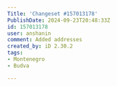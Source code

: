 ```yaml
---
Title: 'Changeset #157013178'
PublishDate: 2024-09-23T20:48:33Z
id: 157013178
user: anshanin
comment: Added addresses
created_by: iD 2.30.2
tags:
- Montenegro
- Budva

---
```

